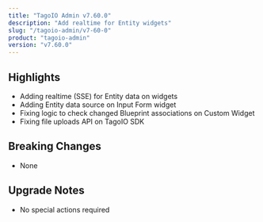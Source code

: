```yaml
---
title: "TagoIO Admin v7.60.0"
description: "Add realtime for Entity widgets"
slug: "/tagoio-admin/v7-60-0"
product: "tagoio-admin"
version: "v7.60.0"
---
```


## Highlights

- Adding realtime (SSE) for Entity data on widgets
- Adding Entity data source on Input Form widget
- Fixing logic to check changed Blueprint associations on Custom Widget
- Fixing file uploads API on TagoIO SDK

## Breaking Changes

- None

## Upgrade Notes

- No special actions required
